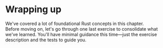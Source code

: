 # Wrapping up

We've covered a lot of foundational Rust concepts in this chapter.\
Before moving on, let's go through one last exercise to consolidate what we've learned.
You'll have minimal guidance this time—just the exercise description and the tests to guide you.

